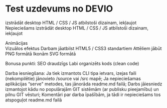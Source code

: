 # Test uzdevums no DEVIO
izstrādāt desktop HTML / CSS / JS atbilstoši dizainam, iekļaujot
Nepieciešams izstrādāt desktop HTML / CSS / JS atbilstoši dizainam, iekļaujot

Animācijas  
Vizuālos efektus 
Darbam jāatbilst HTML5 / CSS3 standartiem 
Attēliem jābūt PNG formātā 
Ikonām SVG formātā 

Bonusa punkti:
SEO draudzīgs 
Labi organizēts kods (clean code) 

Darba iesniegšana: 
Ja tiek izmantots CLI tipa ietvars, izejas faili (nekompilētie) jānovieto /source vai /src mapē;
Ja nepieciešamas aplikācijas “serve" metodes, tas jānorāda readme.md failā; 
Darbs jāiesniedz izmantojot kādu no populārajām GIT sistēmām (ar publisku pieejamību) un pilnu GIT vēsturi;
Komentāri par darba īpašībām, ja tādi ir nepieciešams tos atspoguļot readme.md failā  

